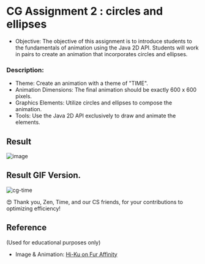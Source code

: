 # CG Assignment 2 : circles and ellipses

- Objective:
The objective of this assignment is to introduce students to the fundamentals of animation using the Java 2D API. Students will work in pairs to create an animation that incorporates circles and ellipses.

### Description:

- Theme: Create an animation with a theme of "TIME".
- Animation Dimensions: The final animation should be exactly 600 x 600 pixels.
- Graphics Elements: Utilize circles and ellipses to compose the animation.
- Tools: Use the Java 2D API exclusively to draw and animate the elements.

## Result

![image](https://github.com/Buye4h/cg-assignment2/assets/73097117/0156924b-aeec-4f73-acf7-76c40f5a5179)

## Result GIF Version.

![cg-time](https://github.com/Buye4h/cg-assignment2/assets/73097117/db32f97e-e1d0-45ee-98f8-1f3059630449)


😍 Thank you, Zen, Time, and our CS friends, for your contributions to optimizing efficiency!


## Reference
(Used for educational purposes only)

- Image & Animation: [Hi-Ku on Fur Affinity](https://www.furaffinity.net/view/42654462/)
